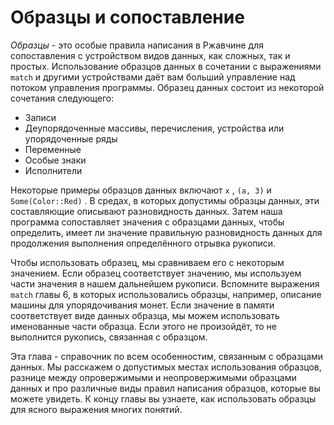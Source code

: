 # Образцы и сопоставление

*Образцы* - это особые правила написания в Ржавчине для сопоставления с устройством видов данных, как сложных, так и простых. Использование образцов данных в сочетании с выражениями `match` и другими устройствами даёт вам больший управление над потоком управления программы. Образец данных состоит из некоторой сочетания следующего:

- Записи
- Деупорядоченные массивы, перечисления, устройства или упорядоченные ряды
- Переменные
- Особые знаки
- Исполнители

Некоторые примеры образцов данных включают `x` , `(a, 3)` и `Some(Color::Red)` . В средах, в которых допустимы образцы данных, эти составляющие описывают разновидность данных. Затем наша программа сопоставляет значения с образцами данных, чтобы определить, имеет ли значение правильную разновидность данных для продолжения выполнения определённого отрывка рукописи.

Чтобы использовать образец, мы сравниваем его с некоторым значением. Если образец соответствует значению, мы используем части значения в нашем дальнейшем рукописи. Вспомните выражения `match` главы 6, в которых использовались образцы, например, описание машины для упорядочивания монет. Если значение в памяти соответствует виде данных образца, мы можем использовать именованные части образца. Если этого не произойдёт, то не выполнится рукопись, связанная с образцом.

Эта глава - справочник по всем особенностим, связанным с образцами данных. Мы расскажем о допустимых местах использования образцов, разнице между опровержимыми и неопровержимыми образцами данных и про различные виды правил написания образцов, которые вы можете увидеть. К концу главы вы узнаете, как использовать образцы для ясного выражения многих понятий.
